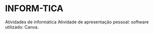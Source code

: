   # INFORM-TICA
Atividades de informática
Atividade de apresentação pessoal: software utilizado: Canva.

